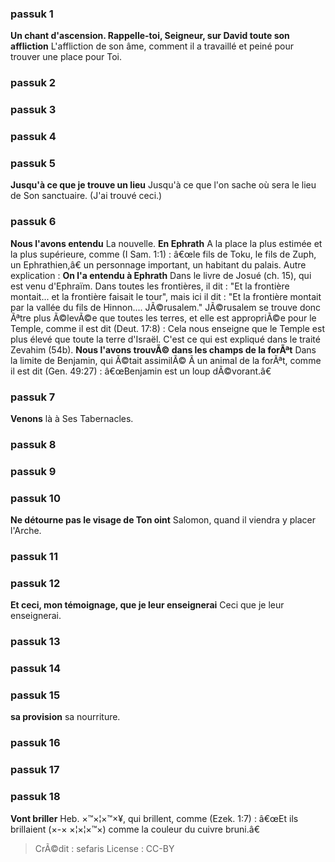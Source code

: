 
### passuk 1
<b>Un chant d'ascension. Rappelle-toi, Seigneur, sur David toute son affliction</b> L'affliction de son âme, comment il a travaillé et peiné pour trouver une place pour Toi.

### passuk 2

### passuk 3

### passuk 4

### passuk 5
<b>Jusqu'à ce que je trouve un lieu</b> Jusqu'à ce que l'on sache où sera le lieu de Son sanctuaire. (J'ai trouvé ceci.)

### passuk 6
<b>Nous l'avons entendu</b> La nouvelle.
<b>En Ephrath</b> A la place la plus estimée et la plus supérieure, comme (I Sam. 1:1) : â€œle fils de Toku, le fils de Zuph, un Ephrathien,â€ un personnage important, un habitant du palais. Autre explication : <b>On l'a entendu à Ephrath</b> Dans le livre de Josué (ch. 15), qui est venu d'Ephraïm. Dans toutes les frontières, il dit : "Et la frontière montait... et la frontière faisait le tour", mais ici il dit : "Et la frontière montait par la vallée du fils de Hinnon.... JÃ©rusalem." JÃ©rusalem se trouve donc Ãªtre plus Ã©levÃ©e que toutes les terres, et elle est appropriÃ©e pour le Temple, comme il est dit (Deut. 17:8) : Cela nous enseigne que le Temple est plus élevé que toute la terre d'Israël. C'est ce qui est expliqué dans le traité Zevahim (54b).
<b>Nous l'avons trouvÃ© dans les champs de la forÃªt</b> Dans la limite de Benjamin, qui Ã©tait assimilÃ© Ã un animal de la forÃªt, comme il est dit (Gen. 49:27) : â€œBenjamin est un loup dÃ©vorant.â€

### passuk 7
<b>Venons</b> là à Ses Tabernacles.

### passuk 8

### passuk 9

### passuk 10
<b>Ne détourne pas le visage de Ton oint</b> Salomon, quand il viendra y placer l'Arche.

### passuk 11

### passuk 12
<b>Et ceci, mon témoignage, que je leur enseignerai</b> Ceci que je leur enseignerai.

### passuk 13

### passuk 14

### passuk 15
<b>sa provision</b> sa nourriture.

### passuk 16

### passuk 17

### passuk 18
<b>Vont briller</b> Heb. ×™×¦×™×¥, qui brillent, comme (Ezek. 1:7) : â€œEt ils brillaient (×-× ×¦×¦×™×) comme la couleur du cuivre bruni.â€

>CrÃ©dit : sefaris
>License : CC-BY